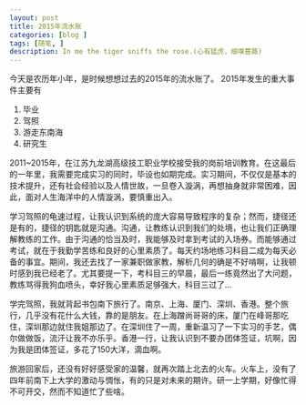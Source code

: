 ```yaml
---
layout: post
title: 2015年流水账
categories: [blog ]
tags: [随笔, ]
description: In me the tiger sniffs the rose.(心有猛虎，细嗅蔷薇)
---
```


今天是农历年小年，是时候想想过去的2015年的流水账了。
2015年发生的重大事件主要有
1. 毕业
2. 驾照
3. 游走东南海
4. 研究生

2011~2015年，在江苏九龙湖高级技工职业学校接受我的岗前培训教育。在这最后的一年里，我需要完成实习的同时，毕设也如期完成。实习期间，不仅仅是基本的技术提升，还有社会经验以及人情世故，一旦卷入漩涡，再想抽身就非常困难，因此，面对人生海洋中的人情漩涡，要慎重出入。

学习驾照的龟速过程，让我认识到系统的庞大容易导致程序的复杂；然而，捷径还是有的，捷径的钥匙就是沟通。沟通，让教练认识到我们的处境，也让我们正确理解教练的工作。由于沟通的恰当及时，我能够及时拿到考试的入场券。而能够通过考试，就在于我勤学苦练和良好的心里素质了。每天约场地练习科目二成为每天必备的事宜。期间，我还去找了一家兼职做家教，解析几何的确是不好啃啊，让我顿时感到我已经老了。尤其要提一下，考科目三的早晨，最后一练竟然出了大问题，教练骂得我狗血喷头，幸好我心里素质足够强大，科目三过了...

学完驾照，我就背起书包南下旅行了。南京、上海、厦门、深圳、香港。整个旅行，几乎没有花什么大钱，靠的是朋友。在上海蹭尚哥哥的床，厦门在峰哥那吃住，深圳那边就住我姐那边了。在深圳住了一周，重新温习了一下实习的手艺，偶尔做做饭，流汗让我不亦乐乎。香港一行，让我认识到不要办团体签证，坑啊，因为我是团体签证，多花了150大洋，滴血啊。

旅游回家后，还没有好好感受家的温馨，就再次踏上北去的火车。火车上，没有了四年前南下上大学的激动与惆怅，有的只是对未来的期许。研一上学期，好像忙得不可开交，然而不知道忙了些啥。



